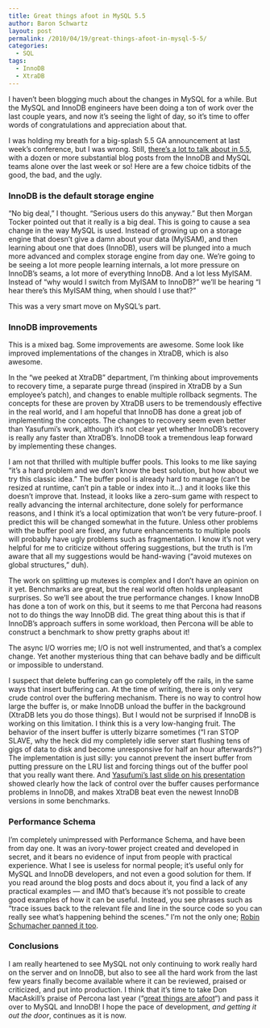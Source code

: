 ```yaml
---
title: Great things afoot in MySQL 5.5
author: Baron Schwartz
layout: post
permalink: /2010/04/19/great-things-afoot-in-mysql-5-5/
categories:
  - SQL
tags:
  - InnoDB
  - XtraDB
---
```

I haven&#8217;t been blogging much about the changes in MySQL for a while. But the MySQL and InnoDB engineers have been doing a ton of work over the last couple years, and now it&#8217;s seeing the light of day, so it&#8217;s time to offer words of congratulations and appreciation about that.

I was holding my breath for a big-splash 5.5 GA announcement at last week&#8217;s conference, but I was wrong. Still, [there&#8217;s a lot to talk about in 5.5][1], with a dozen or more substantial blog posts from the InnoDB and MySQL teams alone over the last week or so! Here are a few choice tidbits of the good, the bad, and the ugly.

### InnoDB is the default storage engine

&#8220;No big deal,&#8221; I thought. &#8220;Serious users do this anyway.&#8221; But then Morgan Tocker pointed out that it really is a big deal. This is going to cause a sea change in the way MySQL is used. Instead of growing up on a storage engine that doesn&#8217;t give a damn about your data (MyISAM), and then learning about one that does (InnoDB), users will be plunged into a much more advanced and complex storage engine from day one. We&#8217;re going to be seeing a lot more people learning internals, a lot more pressure on InnoDB&#8217;s seams, a lot more of everything InnoDB. And a lot less MyISAM. Instead of &#8220;why would I switch from MyISAM to InnoDB?&#8221; we&#8217;ll be hearing &#8220;I hear there&#8217;s this MyISAM thing, when should I use that?&#8221;

This was a very smart move on MySQL&#8217;s part.

### InnoDB improvements

This is a mixed bag. Some improvements are awesome. Some look like improved implementations of the changes in XtraDB, which is also awesome.

In the &#8220;we peeked at XtraDB&#8221; department, I&#8217;m thinking about improvements to recovery time, a separate purge thread (inspired in XtraDB by a Sun employee&#8217;s patch), and changes to enable multiple rollback segments. The concepts for these are proven by XtraDB users to be tremendously effective in the real world, and I am hopeful that InnoDB has done a great job of implementing the concepts. The changes to recovery seem even better than Yasufumi&#8217;s work, although it&#8217;s not clear yet whether InnoDB&#8217;s recovery is really any faster than XtraDB&#8217;s. InnoDB took a tremendous leap forward by implementing these changes.

I am not that thrilled with multiple buffer pools. This looks to me like saying &#8220;it&#8217;s a hard problem and we don&#8217;t know the best solution, but how about we try this classic idea.&#8221; The buffer pool is already hard to manage (can&#8217;t be resized at runtime, can&#8217;t pin a table or index into it&#8230;) and it looks like this doesn&#8217;t improve that. Instead, it looks like a zero-sum game with respect to really advancing the internal architecture, done solely for performance reasons, and I think it&#8217;s a local optimization that won&#8217;t be very future-proof. I predict this will be changed somewhat in the future. Unless other problems with the buffer pool are fixed, any future enhancements to multiple pools will probably have ugly problems such as fragmentation. I know it&#8217;s not very helpful for me to criticize without offering suggestions, but the truth is I&#8217;m aware that all my suggestions would be hand-waving (&#8220;avoid mutexes on global structures,&#8221; duh).

The work on splitting up mutexes is complex and I don&#8217;t have an opinion on it yet. Benchmarks are great, but the real world often holds unpleasant surprises. So we&#8217;ll see about the true performance changes. I know InnoDB has done a ton of work on this, but it seems to me that Percona had reasons not to do things the way InnoDB did. The great thing about this is that if InnoDB&#8217;s approach suffers in some workload, then Percona will be able to construct a benchmark to show pretty graphs about it!

The async I/O worries me; I/O is not well instrumented, and that&#8217;s a complex change. Yet another mysterious thing that can behave badly and be difficult or impossible to understand.

I suspect that delete buffering can go completely off the rails, in the same ways that insert buffering can. At the time of writing, there is only very crude control over the buffering mechanism. There is no way to control how large the buffer is, or make InnoDB unload the buffer in the background (XtraDB lets you do those things). But I would not be surprised if InnoDB is working on this limitation. I think this is a very low-hanging fruit. The behavior of the insert buffer is utterly bizarre sometimes (&#8220;I ran STOP SLAVE, why the heck did my completely idle server start flushing tens of gigs of data to disk and become unresponsive for half an hour afterwards?&#8221;) The implementation is just silly: you cannot prevent the insert buffer from putting pressure on the LRU list and forcing things out of the buffer pool that you really want there. And [Yasufumi&#8217;s last slide on his presentation][2] showed clearly how the lack of control over the buffer causes performance problems in InnoDB, and makes XtraDB beat even the newest InnoDB versions in some benchmarks.

### Performance Schema

I&#8217;m completely unimpressed with Performance Schema, and have been from day one. It was an ivory-tower project created and developed in secret, and it bears no evidence of input from people with practical experience. What I see is useless for normal people; it&#8217;s useful only for MySQL and InnoDB developers, and not even a good solution for them. If you read around the blog posts and docs about it, you find a lack of any practical examples &#8212; and IMO that&#8217;s because it&#8217;s not possible to create good examples of how it can be useful. Instead, you see phrases such as &#8220;trace issues back to the relevant file and line in the source code so you can really see what&#8217;s happening behind the scenes.&#8221; I&#8217;m not the only one; [Robin Schumacher panned it too][3].

### Conclusions

I am really heartened to see MySQL not only continuing to work really hard on the server and on InnoDB, but also to see all the hard work from the last few years finally become available where it can be reviewed, praised or criticized, and put into production. I think that it&#8217;s time to take Don MacAskill&#8217;s praise of Percona last year (&#8220;[great things are afoot][4]&#8220;) and pass it over to MySQL and InnoDB! I hope the pace of development, *and getting it out the door*, continues as it is now.

 [1]: http://dev.mysql.com/tech-resources/articles/introduction-to-mysql-55.html
 [2]: http://en.oreilly.com/mysql2010/public/schedule/detail/12660
 [3]: http://en.oreilly.com/mysql2010/public/schedule/detail/13366
 [4]: http://don.blogs.smugmug.com/2008/12/23/great-things-afoot-in-the-mysql-community/